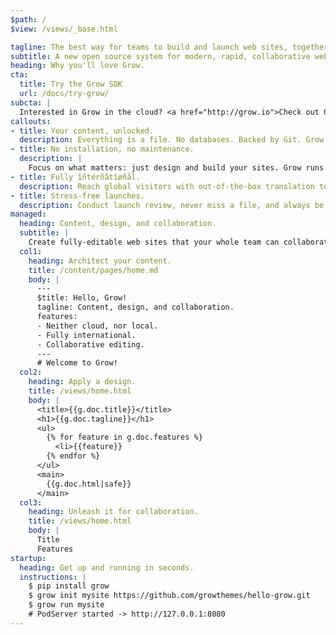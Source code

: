 ```yaml
---
$path: /
$view: /views/_base.html

tagline: The best way for teams to build and launch web sites, together.
subtitle: A new open source system for modern, rapid, collaborative web site management and production.
heading: Why you'll love Grow. 
cta:
  title: Try the Grow SDK
  url: /docs/try-grow/
subcta: |
  Interested in Grow in the cloud? <a href="http://grow.io">Check out Grow.io</a>.
callouts:
- title: Your content, unlocked.
  description: Everything is a file. No databases. Backed by Git. Grow is fast and you can use your favorite tools.
- title: No installation, no maintenance.
  description: |
    Focus on what matters: just design and build your sites. Grow runs as a standalone application.
- title: Fully îñtérñåtîøñål.
  description: Reach global visitors with out-of-the-box translation tools. Localization comes included.
- title: Stress-free launches.
  description: Conduct launch review, never miss a file, and always be on time with push-button deployment.
managed:
  heading: Content, design, and collaboration.
  subtitle: |
    Create fully-editable web sites that your whole team can collaborate on: for developers, designers, translators, and writers.
  col1:
    heading: Architect your content.
    title: /content/pages/home.md
    body: |
      ---
      $title: Hello, Grow!
      tagline: Content, design, and collaboration.
      features:
      - Neither cloud, nor local.
      - Fully international.
      - Collaborative editing.
      ---
      # Welcome to Grow!
  col2:
    heading: Apply a design.
    title: /views/home.html
    body: |
      <title>{{g.doc.title}}</title>
      <h1>{{g.doc.tagline}}</h1>
      <ul>
        {% for feature in g.doc.features %}
          <li>{{feature}}
        {% endfor %}
      </ul>
      <main>
        {{g.doc.html|safe}}
      </main>
  col3:
    heading: Unleash it for collaboration.
    title: /views/home.html
    body: |
      Title
      Features
startup:
  heading: Get up and running in seconds.
  instructions: |
    $ pip install grow
    $ grow init mysite https://github.com/growthemes/hello-grow.git
    $ grow run mysite
    # PodServer started -> http://127.0.0.1:8080
---
```

